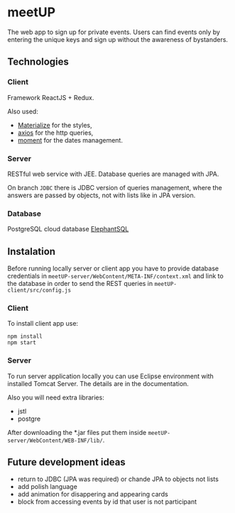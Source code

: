 # meetUP
The web app to sign up for private events. Users can find events only by entering the unique keys and sign up without the awareness of bystanders.

## Technologies
### Client
Framework ReactJS + Redux.

Also used:
* [Materialize](https://materializecss.com) for the styles,
* [axios](https://github.com/axios/axios) for the http queries,
* [moment](https://momentjs.com/) for the dates management.

### Server
RESTful web service with JEE. Database queries are managed with JPA.

On branch `JDBC` there is JDBC version of queries management, where the answers are passed by objects, not with lists like in JPA version.

### Database
PostgreSQL cloud database [ElephantSQL](https://www.elephantsql.com/)

## Instalation
Before running locally server or client app you have to provide database credentials in `meetUP-server/WebContent/META-INF/context.xml` and link to the database in order to send the REST queries in `meetUP-client/src/config.js`

### Client
To install client app use:

    npm install
    npm start

### Server
To run server application locally you can use Eclipse environment with installed Tomcat Server. The details are in the documentation.

Also you will need extra libraries:

* jstl
* postgre

After downloading the *.jar files put them inside `meetUP-server/WebContent/WEB-INF/lib/`.

## Future development ideas
* return to JDBC (JPA was required) or chande JPA to objects not lists
* add polish language
* add animation for disappering and appearing cards
* block from accessing events by id that user is not participant

